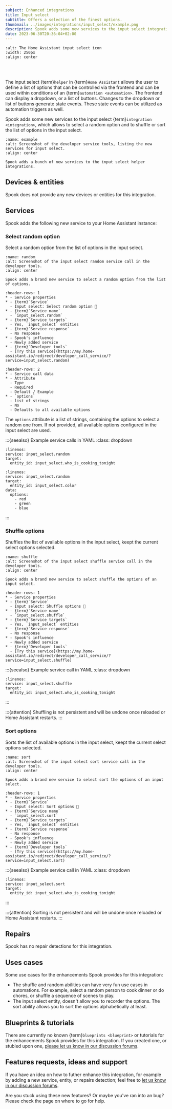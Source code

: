 ```yaml
---
subject: Enhanced integrations
title: Input select
subtitle: Offers a selection of the finest options.
thumbnail: ../images/integrations/input_select/example.png
description: Spook adds some new services to the input select integration, which allows to select a random option and to shuffle or sort the list of options in the input select.
date: 2023-06-30T20:36:04+02:00
---
```


```{image} https://brands.home-assistant.io/input_select/logo.png
:alt: The Home Assistant input select icon
:width: 250px
:align: center
```

<br><br>

The input select {term}`helper` in {term}`Home Assistant` allows the user to define a list of options that can be controlled via the frontend and can be used within conditions of an {term}`automation <automation>`. The frontend can display a dropdown, or a list of buttons. Changes to the dropdown or list of buttons generate state events. These state events can be utilized as automation triggers as well.

Spook adds some new services to the input select {term}`integration <integration>`, which allows to select a random option and to shuffle or sort the list of options in the input select.

```{figure} ../images/integrations/input_select/example.png
:name: example
:alt: Screenshot of the developer service tools, listing the new services for input select.
:align: center

Spook adds a bunch of new services to the input select helper integrations.
```

## Devices & entities

Spook does not provide any new devices or entities for this integration.

## Services

Spook adds the following new service to your Home Assistant instance:

### Select random option

Select a random option from the list of options in the input select.

```{figure} ../images/integrations/input_select/random.png
:name: random
:alt: Screenshot of the input select random service call in the developer tools.
:align: center

Spook adds a brand new service to select a random option from the list of options.
```

```{list-table}
:header-rows: 1
* - Service properties
* - {term}`Service`
  - Input select: Select random option 👻
* - {term}`Service name`
  - `input_select.random`
* - {term}`Service targets`
  - Yes, `input_select` entities
* - {term}`Service response`
  - No response
* - Spook's influence
  - Newly added service
* - {term}`Developer tools`
  - [Try this service](https://my.home-assistant.io/redirect/developer_call_service/?service=input_select.random)
```

```{list-table}
:header-rows: 2
* - Service call data
* - Attribute
  - Type
  - Required
  - Default / Example
* - `options`
  - list of strings
  - No
  - Defaults to all available options
```

The `options` attribute is a list of strings, containing the options to select a random one from. If not provided, all available options configured in the input select are used.

:::{seealso} Example service calls in YAML
:class: dropdown

```{code-block} yaml
:linenos:
service: input_select.random
target:
  entity_id: input_select.who_is_cooking_tonight
```

```{code-block} yaml
:linenos:
service: input_select.random
target:
  entity_id: input_select.color
data:
  options:
    - red
    - green
    - blue
```

:::

### Shuffle options

Shuffles the list of available options in the input select, keept the current
select options selected.

```{figure} ../images/integrations/input_select/shuffle.png
:name: shuffle
:alt: Screenshot of the input select shuffle service call in the developer tools.
:align: center

Spook adds a brand new service to select shuffle the options of an input select.
```

```{list-table}
:header-rows: 1
* - Service properties
* - {term}`Service`
  - Input select: Shuffle options 👻
* - {term}`Service name`
  - `input_select.shuffle`
* - {term}`Service targets`
  - Yes, `input_select` entities
* - {term}`Service response`
  - No response
* - Spook's influence
  - Newly added service
* - {term}`Developer tools`
  - [Try this service](https://my.home-assistant.io/redirect/developer_call_service/?service=input_select.shuffle)
```

:::{seealso} Example service call in YAML
:class: dropdown

```{code-block} yaml
:linenos:
service: input_select.shuffle
target:
  entity_id: input_select.who_is_cooking_tonight
```

:::

:::{attention}
Shuffling is not persistent and will be undone once reloaded or Home Assistant restarts.
:::

### Sort options

Sorts the list of available options in the input select, keept the current
select options selected.

```{figure} ../images/integrations/input_select/sort.png
:name: sort
:alt: Screenshot of the input select sort service call in the developer tools.
:align: center

Spook adds a brand new service to select sort the options of an input select.
```

```{list-table}
:header-rows: 1
* - Service properties
* - {term}`Service`
  - Input select: Sort options 👻
* - {term}`Service name`
  - `input_select.sort`
* - {term}`Service targets`
  - Yes, `input_select` entities
* - {term}`Service response`
  - No response
* - Spook's influence
  - Newly added service
* - {term}`Developer tools`
  - [Try this service](https://my.home-assistant.io/redirect/developer_call_service/?service=input_select.sort)
```

:::{seealso} Example service call in YAML
:class: dropdown

```{code-block} yaml
:linenos:
service: input_select.sort
target:
  entity_id: input_select.who_is_cooking_tonight
```

:::

:::{attention}
Sorting is not persistent and will be undone once reloaded or Home Assistant restarts.
:::

## Repairs

Spook has no repair detections for this integration.

## Uses cases

Some use cases for the enhancements Spook provides for this integration:

- The shuffle and random abilities can have very fun use cases in automations. For example, select a random person to cook dinner or do chores, or shuffle a sequence of scenes to play.
- The input select entity, doesn't allow you to recorder the options. The sort ability allows you to sort the options alphabetically at least.

## Blueprints & tutorials

There are currently no known {term}`blueprints <blueprint>` or tutorials for the enhancements Spook provides for this integration. If you created one, or stubled upon one, [please let us know in our discussion forums](https://github.com/frenck/spook/discussions).

## Features requests, ideas and support

If you have an idea on how to futher enhance this integration, for example by adding a new service, entity, or repairs detection; feel free to [let us know in our discussion forums](https://github.com/frenck/spook/discussions).

Are you stuck using these new features? Or maybe you've ran into an bug? Please check the [](../support) page on where to go for help.
